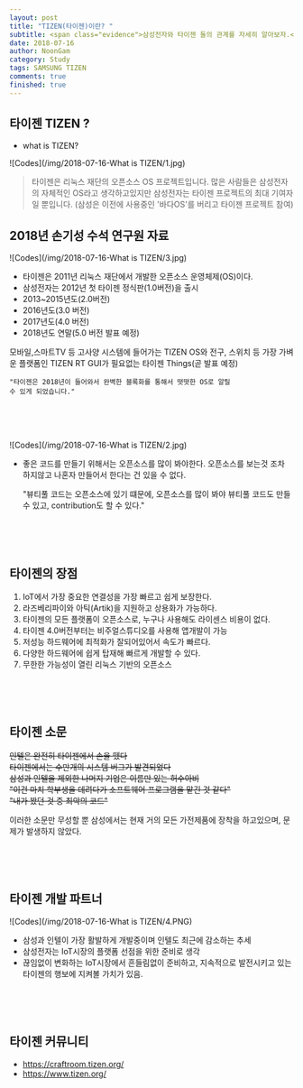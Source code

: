 ```yaml
---
layout: post
title: "TIZEN(타이젠)이란? "
subtitle: <span class="evidence">삼성전자와 타이젠 둘의 관계를 자세히 알아보자.</span>
date: 2018-07-16
author: NoonGam
category: Study
tags: SAMSUNG TIZEN
comments: true
finished: true
---
```


## 타이젠 TIZEN ?

- what is TIZEN?

![Codes](/img/2018-07-16-What is TIZEN/1.jpg)

> 타이젠은 리눅스 재단의 오픈소스 OS 프로젝트입니다. 많은 사람들은 삼성전자의 자체적인 OS라고 생각하고있지만 삼성전자는 타이젠 프로젝트의 최대 기여자일 뿐입니다. (삼성은 이전에 사용중인 '바다OS'를 버리고 타이젠 프로젝트 참여)




## 2018년 손기성 수석 연구원 자료

![Codes](/img/2018-07-16-What is TIZEN/3.jpg)

- 타이젠은 2011년 리눅스 재단에서 개발한 오픈소스 운영체제(OS)이다.
- 삼성전자는 2012년 첫 타이젠 정식판(1.0버전)을 출시
- 2013~2015년도(2.0버전)
- 2016년도(3.0 버전)
- 2017년도(4.0 버전)
- <a>2018년도 연말(5.0 버전 발표 예정)</a>

모바일,스마트TV 등 고사양 시스템에 들어가는 TIZEN OS와
전구, 스위치 등 가장 가벼운 플랫폼인 TIZEN RT
GUI가 필요없는 타이젠 Things(곧 발표 예정)

    "타이젠은 2018년이 들어와서 완벽한 블록화를 통해서 떳떳한 OS로 알릴
    수 있게 되었습니다."

<br><br><br>

![Codes](/img/2018-07-16-What is TIZEN/2.jpg)

- 좋은 코드를 만들기 위해서는 오픈소스를 많이 봐야한다. 오픈소스를 보는것
조차 하지않고 나혼자 만들어서 한다는 건 있을 수 없다.

    "뷰티풀 코드는 오픈소스에 있기 떄문에, 오픈소스를 많이 봐야 뷰티풀 코드도 만들 수 있고, contribution도 할 수 있다."




<br>
<br>
<br>

## 타이젠의 장점

1. IoT에서 가장 중요한 연결성을 가장 빠르고 쉽게 보장한다.
2. 라즈베리파이와 아틱(Artik)을 지원하고 상용화가 가능하다.
3. 타이젠의 모든 플랫폼이 오픈소스로, 누구나 사용해도 라이센스 비용이 없다.
4. 타이젠 4.0버전부터는 비주얼스튜디오를 사용해 앱개발이 가능
5. 저성능 하드웨어에 최적화가 잘되어있어서 속도가 빠르다.
6. 다양한 하드웨어에 쉽게 탑재해 빠르게 개발할 수 있다.
6. 무한한 가능성이 열린 리눅스 기반의 오픈소스



<br>
<br>
<br>


## 타이젠 소문

~~인텔은 완전히 타이젠에서 손을 뗐다~~<br>
~~타이젠에서는 수만개의 시스템 버그가 발견되었다~~<br>
~~삼성과 인텔을 제외한 나머지 기업은 이름만 있는 허수아비~~<br>
~~"이건 마치 학부생을 데려다가 소프트웨어 프로그램을 맡긴 것 같다"~~<br>
~~"내가 봤던 것 중 최악의 코드"~~<br>

<span class="evidence">이러한 소문만 무성할 뿐 삼성에서는 현재 거의
모든 가전제품에 장착을 하고있으며, 문제가 발생하지 않았다.</span>

<br>
<br>
<br>

## 타이젠 개발 파트너

![Codes](/img/2018-07-16-What is TIZEN/4.PNG)
- 삼성과 인텔이 가장 활발하게 개발중이며 인텔도 최근에 감소하는 추세
- 삼성전자는 IoT시장의 플랫폼 선점을 위한 준비로 생각
- 끊임없이 변화하는 IoT시장에서 흔들림없이 준비하고, 지속적으로 발전시키고 있는 타이젠의 행보에 지켜볼 가치가 있음.

<br>
<br>
<br>

## 타이젠 커뮤니티
- https://craftroom.tizen.org/
- https://www.tizen.org/
